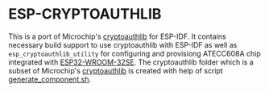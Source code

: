 # ESP-CRYPTOAUTHLIB

This is a port of Microchip's [cryptoauthlib](https://github.com/MicrochipTech/cryptoauthlib) for ESP-IDF. It contains necessary build support to use cryptoauthlib with ESP-IDF as well as `esp_cryptoauthlib_utility` for configuring and provisiong ATECC608A chip integrated with [ESP32-WROOM-32SE](https://www.espressif.com/sites/default/files/documentation/esp32-wroom-32se_datasheet_en.pdf). The cryptoauthlib folder which is a subset of Microchip's [cryptoauthlib](https://github.com/MicrochipTech/cryptoauthlib) is created with help of script [generate_component.sh](./generate_component.sh).
